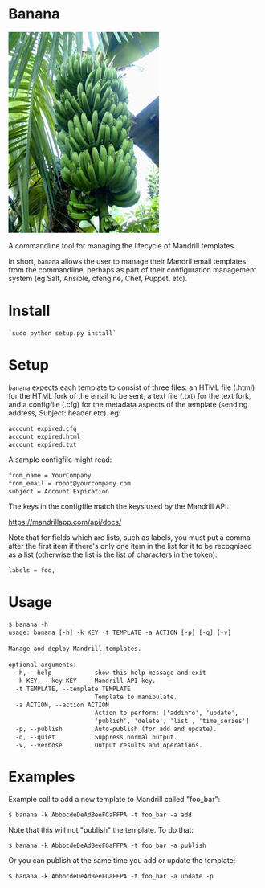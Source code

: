 Banana
======

![Plantain](plantain.jpg)

A commandline tool for managing the lifecycle of Mandrill templates.

In short, `banana` allows the user to manage their Mandril email
templates from the commandline, perhaps as part of their configuration
management system (eg Salt, Ansible, cfengine, Chef, Puppet, etc).

Install
=======

    `sudo python setup.py install`

Setup
=====

`banana` expects each template to consist of three files: an HTML file
(.html) for the HTML fork of the email to be sent, a text file (.txt)
for the text fork, and a configfile (.cfg) for the metadata aspects of
the template (sending address, Subject: header etc).  eg:

```
account_expired.cfg
account_expired.html
account_expired.txt
```

A sample configfile might read:

```
from_name = YourCompany
from_email = robot@yourcompany.com
subject = Account Expiration
```
The keys in the configfile match the keys used by the Mandrill API:

  https://mandrillapp.com/api/docs/

Note that for fields which are lists, such as labels, you must put a
comma after the first item if there's only one item in the list for it
to be recognised as a list (otherwise the list is the list of
characters in the token):

    labels = foo,

Usage
=====

```
$ banana -h
usage: banana [-h] -k KEY -t TEMPLATE -a ACTION [-p] [-q] [-v]

Manage and deploy Mandrill templates.

optional arguments:
  -h, --help            show this help message and exit
  -k KEY, --key KEY     Mandrill API key.
  -t TEMPLATE, --template TEMPLATE
                        Template to manipulate.
  -a ACTION, --action ACTION
                        Action to perform: ['addinfo', 'update',
                        'publish', 'delete', 'list', 'time_series']
  -p, --publish         Auto-publish (for add and update).
  -q, --quiet           Suppress normal output.
  -v, --verbose         Output results and operations.
```

Examples
========

Example call to add a new template to Mandrill called "foo_bar":

    $ banana -k AbbbcdeDeAdBeeFGaFFPA -t foo_bar -a add

Note that this will not "publish" the template.  To do that:

    $ banana -k AbbbcdeDeAdBeeFGaFFPA -t foo_bar -a publish

Or you can publish at the same time you add or update the template:

    $ banana -k AbbbcdeDeAdBeeFGaFFPA -t foo_bar -a update -p
